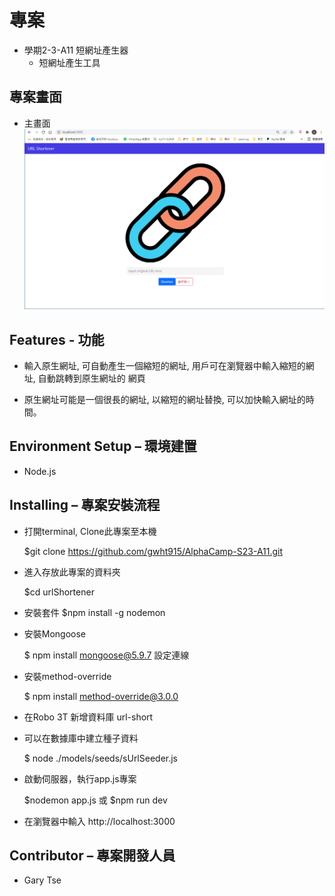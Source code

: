 
# 專案

   - 學期2-3-A11 短網址產生器
      * 短網址產生工具
      
    
## 專案畫面

   - 主畫面
      ![image](https://github.com/gwht915/AlphaCamp-S23-A11/blob/main/images/S23-A11.png)

   
## Features - 功能

   - 輸入原生網址, 可自動產生一個縮短的網址, 用戶可在瀏覽器中輸入縮短的網址, 自動跳轉到原生網址的
     網頁

   - 原生網址可能是一個很長的網址, 以縮短的網址替換, 可以加快輸入網址的時間。

## Environment Setup – 環境建置

   - Node.js

## Installing – 專案安裝流程

   - 打開terminal, Clone此專案至本機

      $git clone https://github.com/gwht915/AlphaCamp-S23-A11.git

   - 進入存放此專案的資料夾

      $cd urlShortener

   - 安裝套件
      $npm install -g nodemon

   - 安裝Mongoose

      $ npm install mongoose@5.9.7
      設定連線

   - 安裝method-override

      $ npm install method-override@3.0.0

   - 在Robo 3T 新增資料庫 url-short

   - 可以在數據庫中建立種子資料
   
      $ node ./models/seeds/sUrlSeeder.js
      

   - 啟動伺服器，執行app.js專案

      $nodemon app.js 或
      $npm run dev

   - 在瀏覽器中輸入 http://localhost:3000

## Contributor – 專案開發人員

   - Gary Tse

